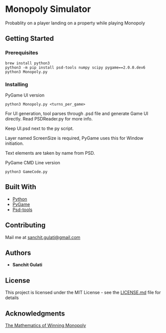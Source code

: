 # Monopoly Simulator 

Probablity on a player landing on a property while playing Monopoly

## Getting Started

### Prerequisites

```
brew install python3
python3 -m pip install psd-tools numpy scipy pygame==2.0.0.dev6
python3 Monopoly.py
```

### Installing

PyGame UI version
```
python3 Monopoly.py <turns_per_game>
```
For UI generation, tool parses through .psd file and generate Game UI directly. 
Read PSDReader.py for more info.


Keep UI.psd next to the py script. 

Layer named ScreenSize is required, PyGame uses this for Window initiation. 

Text elements are taken by name from PSD.


PyGame CMD Line version

```
python3 GameCode.py
```

## Built With

* [Python](https://www.python.org/)
* [PyGame](https://www.pygame.org/news)
* [Psd-tools](https://psd-tools.readthedocs.io/)

## Contributing

Mail me at sanchit.gulati@gmail.com

## Authors
* **Sanchit Gulati**


## License

This project is licensed under the MIT License - see the [LICENSE.md](LICENSE.md) file for details

## Acknowledgments

[The Mathematics of Winning Monopoly](http://www.dropwizard.io/1.0.2/docs/)
